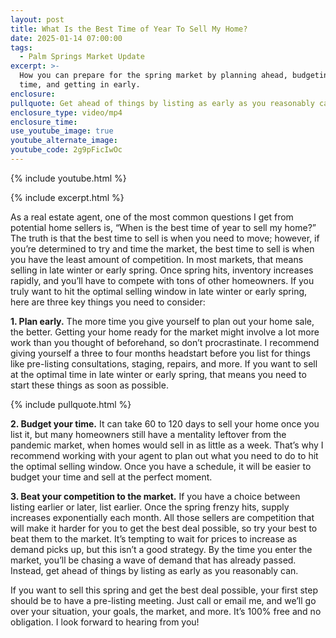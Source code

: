 ```yaml
---
layout: post
title: What Is the Best Time of Year To Sell My Home?
date: 2025-01-14 07:00:00
tags:
  - Palm Springs Market Update
excerpt: >-
  How you can prepare for the spring market by planning ahead, budgeting your
  time, and getting in early. 
enclosure:
pullquote: Get ahead of things by listing as early as you reasonably can.
enclosure_type: video/mp4
enclosure_time:
use_youtube_image: true
youtube_alternate_image:
youtube_code: 2g9pFicIwOc
---
```

{% include youtube.html %}

{% include excerpt.html %}

As a real estate agent, one of the most common questions I get from potential home sellers is, “When is the best time of year to sell my home?” The truth is that the best time to sell is when you need to move; however, if you’re determined to try and time the market, the best time to sell is when you have the least amount of competition. In most markets, that means selling in late winter or early spring. Once spring hits, inventory increases rapidly, and you’ll have to compete with tons of other homeowners. If you truly want to hit the optimal selling window in late winter or early spring, here are three key things you need to consider:

**1\. Plan early.** The more time you give yourself to plan out your home sale, the better. Getting your home ready for the market might involve a lot more work than you thought of beforehand, so don’t procrastinate. I recommend giving yourself a three to four months headstart before you list for things like pre-listing consultations, staging, repairs, and more. If you want to sell at the optimal time in late winter or early spring, that means you need to start these things as soon as possible.

{% include pullquote.html %}

**2\. Budget your time.** It can take 60 to 120 days to sell your home once you list it, but many homeowners still have a mentality leftover from the pandemic market, when homes would sell in as little as a week. That’s why I recommend working with your agent to plan out what you need to do to hit the optimal selling window. Once you have a schedule, it will be easier to budget your time and sell at the perfect moment.

**3\. Beat your competition to the market.** If you have a choice between listing earlier or later, list earlier. Once the spring frenzy hits, supply increases exponentially each month. All those sellers are competition that will make it harder for you to get the best deal possible, so try your best to beat them to the market. It’s tempting to wait for prices to increase as demand picks up, but this isn’t a good strategy. By the time you enter the market, you’ll be chasing a wave of demand that has already passed. Instead, get ahead of things by listing as early as you reasonably can.

If you want to sell this spring and get the best deal possible, your first step should be to have a pre-listing meeting. Just call or email me, and we’ll go over your situation, your goals, the market, and more. It’s 100% free and no obligation. I look forward to hearing from you!